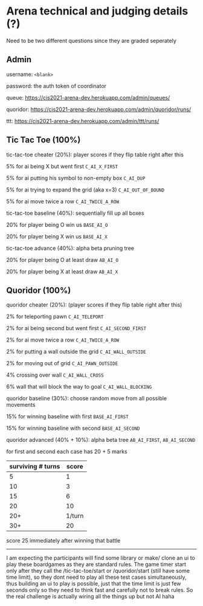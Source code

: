 # Arena technical and judging details (?)

Need to be two different questions since they are graded seperately

## Admin

username: `<blank>`

password: the auth token of coordinator

queue: https://cis2021-arena-dev.herokuapp.com/admin/queues/

quoridor: https://cis2021-arena-dev.herokuapp.com/admin/quoridor/runs/

ttt: https://cis2021-arena-dev.herokuapp.com/admin/ttt/runs/

## Tic Tac Toe (100%)

tic-tac-toe cheater (20%): player scores if they flip table right after this

5% for ai being X but went first `C_AI_X_FIRST`

5% for ai putting his symbol to non-empty box `C_AI_DUP`

5% for ai trying to expand the grid (aka x=3) `C_AI_OUT_OF_BOUND`

5% for ai move twice a row `C_AI_TWICE_A_ROW`

tic-tac-toe baseline (40%): sequentially fill up all boxes

20% for player being O win us `BASE_AI_O`

20% for player being X win us `BASE_AI_X`

tic-tac-toe advance (40%): alpha beta pruning tree

20% for player being O at least draw `AB_AI_O`

20% for player being X at least draw `AB_AI_X`

## Quoridor (100%)

quoridor cheater (20%): (player scores if they flip table right after this)

2% for teleporting pawn `C_AI_TELEPORT`

2% for ai being second but went first `C_AI_SECOND_FIRST`

2% for ai move twice a row `C_AI_TWICE_A_ROW`

2% for putting a wall outside the grid `C_AI_WALL_OUTSIDE`

2% for moving out of grid `C_AI_PAWN_OUTSIDE`

4% crossing over wall `C_AI_WALL_CROSS`

6% wall that will block the way to goal `C_AI_WALL_BLOCKING`

quoridor baseline (30%): choose random move from all possible movements

15% for winning baseline with first `BASE_AI_FIRST`

15% for winning baseline with second `BASE_AI_SECOND`

quoridor advanced (40% + 10%): alpha beta tree `AB_AI_FIRST`, `AB_AI_SECOND`

for first and second each case has 20 + 5 marks

| surviving # turns | score  |
| ----------------- | ------ |
| 5                 | 1      |
| 10                | 3      |
| 15                | 6      |
| 20                | 10     |
| 20+               | 1/turn |
| 30+               | 20     |
score 25 immediately after winning that battle

--------------------------------------

I am expecting the participants will find some library or make/ clone an ui to play these boardgames as they are standard rules.
The game timer start only after they call the /tic-tac-toe/start or /quoridor/start (still have some time limit),
so they dont need to play all these test cases simultaneously,
thus building an ui to play is possible,
just that the time limit is just few seconds only so they need to think fast and carefully not to break rules.
So the real challenge is actually wiring all the things up but not AI haha

